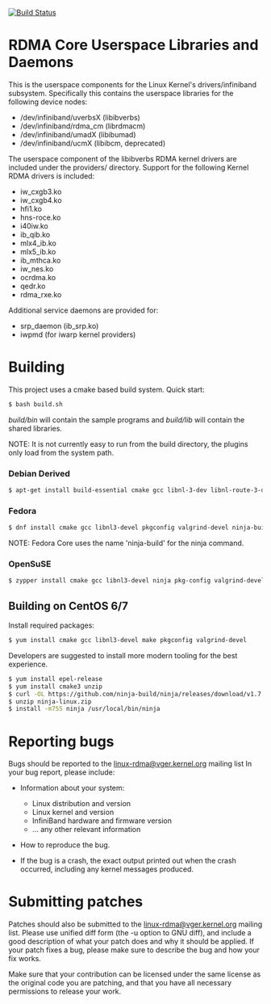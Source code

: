 [![Build Status](https://travis-ci.org/linux-rdma/rdma-core.svg?branch=master)](https://travis-ci.org/linux-rdma/rdma-core)

# RDMA Core Userspace Libraries and Daemons

This is the userspace components for the Linux Kernel's drivers/infiniband
subsystem. Specifically this contains the userspace libraries for the
following device nodes:

 - /dev/infiniband/uverbsX (libibverbs)
 - /dev/infiniband/rdma_cm (librdmacm)
 - /dev/infiniband/umadX (libibumad)
 - /dev/infiniband/ucmX (libibcm, deprecated)

The userspace component of the libibverbs RDMA kernel drivers are included
under the providers/ directory. Support for the following Kernel RDMA drivers
is included:

 - iw_cxgb3.ko
 - iw_cxgb4.ko
 - hfi1.ko
 - hns-roce.ko
 - i40iw.ko
 - ib_qib.ko
 - mlx4_ib.ko
 - mlx5_ib.ko
 - ib_mthca.ko
 - iw_nes.ko
 - ocrdma.ko
 - qedr.ko
 - rdma_rxe.ko

Additional service daemons are provided for:
 - srp_daemon (ib_srp.ko)
 - iwpmd (for iwarp kernel providers)

# Building

This project uses a cmake based build system. Quick start:

```sh
$ bash build.sh
```

*build/bin* will contain the sample programs and *build/lib* will contain the
shared libraries.

NOTE: It is not currently easy to run from the build directory, the plugins
only load from the system path.

### Debian Derived

```sh
$ apt-get install build-essential cmake gcc libnl-3-dev libnl-route-3-dev ninja-build pkg-config valgrind
```

### Fedora

```sh
$ dnf install cmake gcc libnl3-devel pkgconfig valgrind-devel ninja-build
```

NOTE: Fedora Core uses the name 'ninja-build' for the ninja command.

### OpenSuSE

```sh
$ zypper install cmake gcc libnl3-devel ninja pkg-config valgrind-devel
```

## Building on CentOS 6/7

Install required packages:

```sh
$ yum install cmake gcc libnl3-devel make pkgconfig valgrind-devel
```

Developers are suggested to install more modern tooling for the best experience.

```sh
$ yum install epel-release
$ yum install cmake3 unzip
$ curl -OL https://github.com/ninja-build/ninja/releases/download/v1.7.1/ninja-linux.zip
$ unzip ninja-linux.zip
$ install -m755 ninja /usr/local/bin/ninja
```

# Reporting bugs

Bugs should be reported to the <linux-rdma@vger.kernel.org> mailing list
In your bug report, please include:

 * Information about your system:
   - Linux distribution and version
   - Linux kernel and version
   - InfiniBand hardware and firmware version
   - ... any other relevant information

 * How to reproduce the bug.

 * If the bug is a crash, the exact output printed out when the crash
   occurred, including any kernel messages produced.

# Submitting patches

Patches should also be submitted to the <linux-rdma@vger.kernel.org>
mailing list.  Please use unified diff form (the -u option to GNU diff),
and include a good description of what your patch does and why it should
be applied.  If your patch fixes a bug, please make sure to describe the
bug and how your fix works.

Make sure that your contribution can be licensed under the same
license as the original code you are patching, and that you have all
necessary permissions to release your work.
